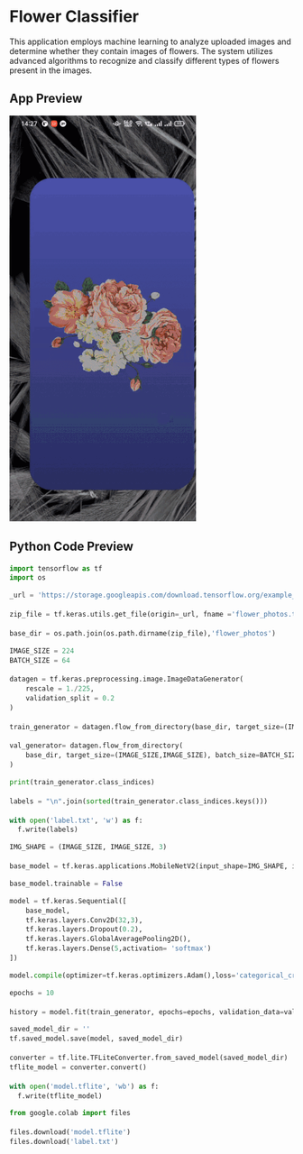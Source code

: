 # Flower Classifier
This application employs machine learning to analyze uploaded images and determine whether they contain images of flowers. The system utilizes advanced algorithms to recognize and classify different types of flowers present in the images.

## App Preview
![Preview](https://github.com/laxitramani/FlowerClassifier/blob/main/assets/images/view.gif)

## Python Code Preview

```python
import tensorflow as tf
import os
```

```python
_url = 'https://storage.googleapis.com/download.tensorflow.org/example_images/flower_photos.tgz'

zip_file = tf.keras.utils.get_file(origin=_url, fname ='flower_photos.tgz',extract=True,cache_subdir="/content")

base_dir = os.path.join(os.path.dirname(zip_file),'flower_photos')
```

```python
IMAGE_SIZE = 224
BATCH_SIZE = 64

datagen = tf.keras.preprocessing.image.ImageDataGenerator(
    rescale = 1./225,
    validation_split = 0.2
)

train_generator = datagen.flow_from_directory(base_dir, target_size=(IMAGE_SIZE,IMAGE_SIZE), batch_size=BATCH_SIZE,subset='training')

val_generator= datagen.flow_from_directory(
    base_dir, target_size=(IMAGE_SIZE,IMAGE_SIZE), batch_size=BATCH_SIZE,subset='training'
)
```

```python
print(train_generator.class_indices)

labels = "\n".join(sorted(train_generator.class_indices.keys()))

with open('label.txt', 'w') as f:
  f.write(labels)
```

```python
IMG_SHAPE = (IMAGE_SIZE, IMAGE_SIZE, 3)

base_model = tf.keras.applications.MobileNetV2(input_shape=IMG_SHAPE, include_top=False, weights= 'imagenet')
```

```python
base_model.trainable = False
```

```python
model = tf.keras.Sequential([
    base_model,
    tf.keras.layers.Conv2D(32,3),
    tf.keras.layers.Dropout(0.2),
    tf.keras.layers.GlobalAveragePooling2D(),
    tf.keras.layers.Dense(5,activation= 'softmax')
])
```

```python
model.compile(optimizer=tf.keras.optimizers.Adam(),loss='categorical_crossentropy', metrics=['accuracy'])
```

```python
epochs = 10

history = model.fit(train_generator, epochs=epochs, validation_data=val_generator)
```

```python
saved_model_dir = ''
tf.saved_model.save(model, saved_model_dir)

converter = tf.lite.TFLiteConverter.from_saved_model(saved_model_dir)
tflite_model = converter.convert()

with open('model.tflite', 'wb') as f:
  f.write(tflite_model)
```

```python
from google.colab import files

files.download('model.tflite')
files.download('label.txt')
```
